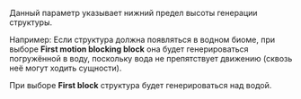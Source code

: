 Данный параметр указывает нижний предел высоты генерации структуры.

Например: Если структура должна появляться в водном биоме, при выборе **First motion blocking block** она будет генерироваться погружённой в воду, поскольку вода не препятствует движению (сквозь неё могут ходить сущности).

При выборе **First block** структура будет генерироваться над водой.